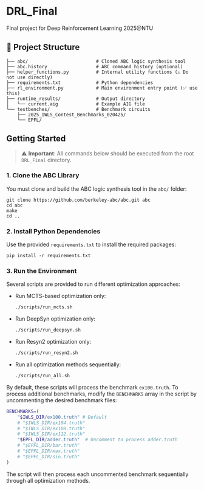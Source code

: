 # DRL_Final
Final project for Deep Reinforcement Learning 2025@NTU

## 📁 Project Structure

    ├── abc/                         # Cloned ABC logic synthesis tool
    ├── abc.history                  # ABC command history (optional)
    ├── helper_functions.py          # Internal utility functions (⚠️ Do not use directly)
    ├── requirements.txt             # Python dependencies
    ├── rl_environment.py            # Main environment entry point (✅ use this)
    ├── runtime_results/             # Output directory
    │   └── current.aig              # Example AIG file
    └── testbenches/                 # Benchmark circuits
        ├── 2025_IWLS_Contest_Benchmarks_020425/
        └── EPFL/

## Getting Started

> ⚠️ **Important**: All commands below should be executed from the root `DRL_Final` directory.

### 1. Clone the ABC Library

You must clone and build the ABC logic synthesis tool in the `abc/` folder:

    git clone https://github.com/berkeley-abc/abc.git abc
    cd abc
    make
    cd ..

### 2. Install Python Dependencies

Use the provided `requirements.txt` to install the required packages:

    pip install -r requirements.txt

### 3. Run the Environment

Several scripts are provided to run different optimization approaches:

- Run MCTS-based optimization only:
    ```bash
    ./scripts/run_mcts.sh
    ```

- Run DeepSyn optimization only:
    ```bash
    ./scripts/run_deepsyn.sh
    ```

- Run Resyn2 optimization only:
    ```bash
    ./scripts/run_resyn2.sh
    ```

- Run all optimization methods sequentially:
    ```bash
    ./scripts/run_all.sh
    ```

By default, these scripts will process the benchmark `ex100.truth`. To process additional benchmarks, modify the `BENCHMARKS` array in the script by uncommenting the desired benchmark files:

```bash
BENCHMARKS=(
    "$IWLS_DIR/ex100.truth" # Default
    # "$IWLS_DIR/ex104.truth"
    # "$IWLS_DIR/ex108.truth"
    # "$IWLS_DIR/ex112.truth"
    "$EPFL_DIR/adder.truth"  # Uncomment to process adder.truth
    # "$EPFL_DIR/bar.truth"
    # "$EPFL_DIR/max.truth"
    # "$EPFL_DIR/sin.truth"
)
```

The script will then process each uncommented benchmark sequentially through all optimization methods.




